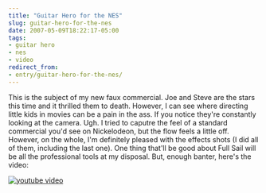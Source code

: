 ```yaml
---
title: "Guitar Hero for the NES"
slug: guitar-hero-for-the-nes
date: 2007-05-09T18:22:17-05:00
tags:
- guitar hero
- nes
- video
redirect_from:
- entry/guitar-hero-for-the-nes/
---
```

This is the subject of my new faux commercial. Joe and Steve are the stars this time and it thrilled them to death. However, I can see where directing little kids in movies can be a pain in the ass. If you notice they're constantly looking at the camera. Ugh. I tried to caputre the feel of a standard commercial you'd see on Nickelodeon, but the flow feels a little off. However, on the whole, I'm definitely pleased with the effects shots (I did all of them, including the last one). One thing that'll be good about Full Sail will be all the professional tools at my disposal. But, enough banter, here's the video:

[![youtube video](https://img.youtube.com/vi/bxG2pjo_3HU/0.jpg)](https://www.youtube.com/watch?v=bxG2pjo_3HU&youtube-thumb)
